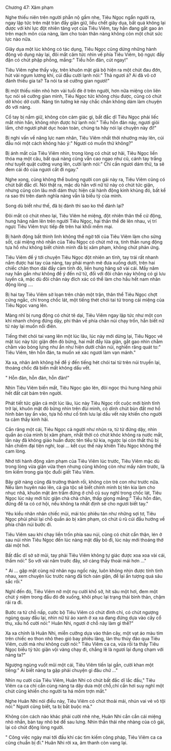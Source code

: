 




Chương 47: Xâm phạm


Nghe thiếu niên trên người phẫn nộ gầm nhẹ, Tiêu Ngọc ngẩn người ra, ngay lập tức trên mặt tràn đầy giận giữ, liều chết giãy dụa, bất quá không lại được với khí lực đột nhiên tăng vọt của Tiêu Viêm, tay hắn đang gắt gao án trên mạch môn của nàng, làm cho toàn thân nàng không còn một chút sức lực nào nữa.

Giãy dụa một lúc không có tác dụng, Tiêu Ngọc cũng dừng những hành động vô dụng này lại, đôi mắt căm tức nhìn về phía Tiêu Viêm, bộ ngực đầy đặn có chút phập phồng, mắng:" Tiểu hỗn đản, cút ngay!"

Tiêu Viêm nghe thấy vậy, trên khuôn mặt giả bộ hiện ra một chút đau đớn, hút vài ngụm lương khí, cúi đầu cười lạnh nói:" Thả ngươi à? Ai đã vô cớ đánh thiếu gia ta? Ta nói ta sẽ cưỡng gian ngươi!"

Bị một thiếu niên nhỏ hơn vài tuổi đè ở trên người, hơn nữa miệng còn liên tục nói sẽ cưỡng gian mình, Tiêu Ngọc tức không chịu được, cũng có chút dở khóc dở cười. Nàng tin tưởng kẻ này chắc chắn không dám làm chuyện đó với nàng.

Cổ tay bị nắm giữ, không còn cảm giác gì, bất đắc dĩ Tiêu Ngọc phải liếc mắt nhìn hắn, không nhịn được hừ lạnh nói:" Tiểu hỗn đản này, ngươi giỏi lắm, chờ ngươi phát dục hoàn toàn, chúng ta hãy nói lại chuyện này đi!"

Bị nghi vấn về năng lực nam nhân, Tiêu Viêm nhất thời nhướng mày lên, cúi đầu nói một cách không hảo ý:" Ngươi có muốn thử không?"

Bị ánh mắt của Tiêu Viêm nhìn, trong lòng có chút sợ hãi, Tiêu Ngọc liền thóa mạ một câu, bất quá nàng cũng vẫn cao ngạo như cũ, cánh tay trắng như tuyết quật cường vung lên, cười lạnh nói:" Chỉ cần ngươi dám thử, ta sẽ đem cái đó của ngươi cắt đi ngay."

Nghe xong, cũng không thể buông người con gái này ra, Tiêu Viêm cũng có chút bất đắc dĩ. Nói thật ra, mặc dù hắn với nữ tử này có chút tức giận, nhưng cũng còn lâu mới dám thực hiện cái hành động kinh khủng đó, bất kể ra sao thì trên danh nghĩa nàng vẫn là biểu tỷ của mình.

Song dù biết như thế, đã bị đánh thì sao ko thể đánh lại?

Đôi mắt có chút nheo lại, Tiêu Viêm hé miệng, đột nhiên thân thể cử động, hung hăng nằm lên trên người Tiêu Ngọc, hai thân thể đè lên nhau, vị trí ngực Tiêu Viêm trực tiếp đè trên hai khối mềm mại.

Bị hành động bất thình lình không thể ngờ tới của Tiêu Viêm làm cho sửng sốt, cái miệng nhỏ nhắn của Tiêu Ngọc có chút mở ra, tinh thần rung động tựa hồ như không biết chính mình đã bị xâm phạm, không chút phản ứng.

Tiêu Viêm để ý tới chuyện Tiêu Ngọc đột nhiên an tĩnh, tay trái rất nhanh nắm được hai tay của nàng, tay phải mạnh mẽ đưa xuống dưới, trên hai chiếc chân thon dài đầy cảm tính đó, liền hung hăng sờ vài cái. Mấy năm nay hắn gần như không để ý đến nữ tử, đối với đôi chân này không có gì lưu luyến cả, mặc dù đôi chân này đích xác có thể làm cho hầu hết nam nhân động lòng ….

Bị hai tay Tiêu Viêm sờ loạn trên chân một trận, thân thể Tiêu Ngọc chợt cứng ngắc, chỉ trong chốc lát, một tiếng thét chói tai từ trong cái miệng của Tiêu Ngọc vang lên.

Màng nhĩ bị rung động có chút tê dại, Tiêu Viêm ngay lập tức như một con khỉ nhanh chóng đứng dậy, phi thân về phía chân núi chạy trốn, hắn biết nữ tử này lại muốn nổi điên.

Tiếng thét chói tai vang lên một lúc lâu, lúc này mới dừng lại, Tiêu Ngọc vẻ mặt lúc này tức giận đến đỏ bừng, hai mắt đầy lửa giận, gắt gao nhìn chằm chằm vào bóng lưng như ẩn như hiện dưới chân núi, nghiến răng quát to:" Tiêu Viêm, tên hỗn đản, ta muốn xé xác ngươi làm vạn mảnh."

Xa xa, nhân ảnh không hề để ý đến tiếng hét chói tai từ trên núi truyền lại, thoáng chốc đã biến mất không dấu vết.

" Hỗn đản, hỗn đản, hỗn đản!"

Nhìn Tiêu Viêm biến mất, Tiêu Ngọc gào lên, đôi ngọc thủ hung hăng phủi hết đất cát bám trên người.

Phát tiết tức giận cả một lúc lâu, lúc này Tiêu Ngọc rốt cuộc mới bình tĩnh trở lại, khuôn mặt đỏ bừng nhìn trên đùi mình, có dính chút bùn đất mơ hồ hình bàn tay ấn vào, tựa hồ như cố tình lưu lại dấu vết này khiến cho người ta cảm thấy kinh hãi.

Cắn răng một cái, Tiêu Ngọc cả người như nhũn ra, từ từ đứng dậy, nhìn quần áo của mình bị xâm phạm, nhất thời có chút khóc không ra nước mắt, lần này đã không giáo huấn được tên tiểu tử kia, ngược lại còn thất thủ bị hắn chiếm đại tiện nghi, loại … kết cục thế này khiến Tiêu Ngọc không thể cam lòng.

Nhớ tới hành động xâm phạm của Tiêu Viêm lúc trước, Tiêu Viêm mặc dù trong lòng vừa giận vừa thẹn nhưng cũng không còn như mấy năm trước, là tìm kiếm trong gia tộc đuổi giết Tiêu Viêm.

Bây giờ nàng cũng đã trưởng thành rồi, không còn trẻ con như trước nữa. Nếu làm huyên náo lên, cả gia tộc sẽ biết chính mình bị tên kia làm cho nhục nhã, khuôn mặt âm trầm đứng ở chỗ cũ suy nghĩ trong chốc lát, Tiêu Ngọc lúc này mới tức giận chà chà chân, thấp giọng mắng:" Tiểu hỗn đản, đừng để ta có cơ hội, nếu không ta nhất định sẽ cho ngươi biết tay."

Yêu kiều nhăn nhăn chiếc mũi, mái tóc phiêu tán như những sợi tơ, Tiêu Ngọc phủi phủi lại chỗ quần áo bị xâm phạm, có chút ủ rũ cúi đầu hướng về phía chân núi bước đi.

Tiêu Viêm sau khi chạy liền trốn phía sau núi, cũng có chút cẩn thận, lén ở sau núi nhìn Tiêu Ngọc đến lúc nàng mặt đầy bỏ đi, lúc này mới thoáng thở dài một hơi.

Bất đắc dĩ sờ sờ mũi, tay phải Tiêu Viêm không tự giác được xoa xoa vài cái, thầm nói:" So với vài năm trước đây, sờ càng thấy thoải mái hơn …"

" Ai … gặp mặt cùng nữ nhân ngu ngốc này, luôn không nhịn được tính tình nhau, xem chuyện lúc trước nàng đã tích oán giận, để lại ấn tượng quá sâu sắc rồi."

Nghĩ đến đó, Tiêu Viêm nở một nụ cười khổ sở, hít sâu một hơi, đem một chút ý niệm trong đầu đó đè xuống, khôi phục lại trạng thái bình thản, chậm rãi ra đi.

Bước ra từ chỗ nấp, cước bộ Tiêu Viêm có chút đình chỉ, có chút ngượng ngùng quay đầu lại, nhìn nữ tử áo xanh ở xa xa đang đứng dựa vào cây cổ thụ, xấu hổ cười nói:" Huân Nhi, ngươi ở chỗ này làm gì thế?"

Xa xa chính là Huân Nhi, miễn cưỡng dựa vào thân cây, một vạt áo màu tím trên chiếc eo thon nhỏ theo gió bay phiêu lãng, làn thu thủy đảo qua Tiêu Viêm, cười mà như không cười nói:" Tiêu Viêm ca ca, vừa rồi ta thấy Tiêu Ngọc biểu tỷ tức giận vội vàng chạy đi, chẳng lẽ là ngươi lại đụng chạm với nàng ta?"

Ngượng ngùng vuốt mũi một cái, Tiêu Viêm tiến lại gần, cười khan một tiếng:" Ai biết nàng ta gặp phải chuyện gì đâu chứ …"

Nhìn nụ cười của Tiêu Viêm, Huân Nhi có chút bất đắc dĩ lắc đầu," Tiêu Viêm ca ca chỉ cần cùng nàng ta dây dưa một chỗ,chỉ cần hơi suy nghĩ một chút cũng khiến cho người ta há mồm trợn mắt."

Nghe Huân Nhi nói điều này, Tiêu Viêm có chút thoải mái, nhún vai vẻ vô tội nói:" Ngươi cũng biết, ta bị bắt buộc mà."

Không còn cách nào khác phải cười nhè nhẹ, Huân Nhi cắn cắn cái miệng nhỏ nhắn, bàn tay nhỏ bé để sau lưng. Nhìn thần thái nhẹ nhàng của cô gái, lại có chút động lòng người.

" Công việc ngày mai tới đấu khí các tìm kiếm công pháp, Tiêu Viêm ca ca cũng chuẩn bị đi." Huân Nhi rời xa, âm thanh còn vang lại.




